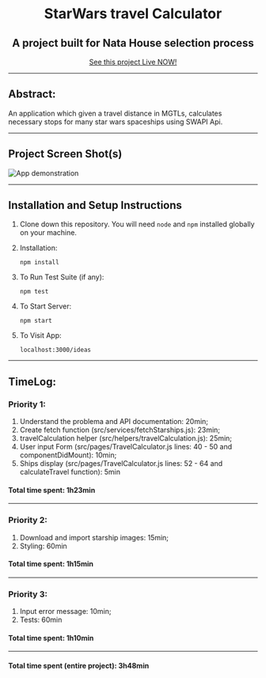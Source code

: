 <h1 align="center">StarWars travel Calculator</h1>
<h2 align="center">A project built for Nata House selection process</h2>
<p align="center"><a href="link to GHPages" >See this project Live NOW!</a></p>
<hr />

## Abstract:
An application which given a travel distance in MGTLs, calculates necessary stops for many star wars spaceships using SWAPI Api.

<hr />

## Project Screen Shot(s)

<img src="https://github.com/LeandroParisi/swapi-natahouse-challenge/blob/main/demonstration/StarWars_calculator_demonstration.gif?raw=true" alt="App demonstration" >

<hr />

## Installation and Setup Instructions 

1. Clone down this repository. You will need `node` and `npm` installed globally on your machine.  

2. Installation:

    `npm install`  

3. To Run Test Suite (if any):  

    `npm test`  

4. To Start Server:

    `npm start`  

5. To Visit App:

    `localhost:3000/ideas`  

<hr />

## TimeLog:

### Priority 1:
1. Understand the problema and API documentation: 20min;
2. Create fetch function (src/services/fetchStarships.js): 23min;
3. travelCalculation helper (src/helpers/travelCalculation.js): 25min;
4. User input Form (src/pages/TravelCalculator.js lines: 40 - 50 and componentDidMount): 10min;
5. Ships display (src/pages/TravelCalculator.js lines: 52 - 64 and calculateTravel function): 5min

#### Total time spent: 1h23min

<hr />

### Priority 2:
1. Download and import starship images: 15min;
2. Styling: 60min

#### Total time spent: 1h15min

<hr />

### Priority 3:
1. Input error message: 10min;
2. Tests: 60min

#### Total time spent: 1h10min

<hr />

#### Total time spent (entire project): 3h48min

